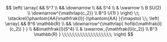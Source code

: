 $$  
  \left(
  \array{
    && S^7 
    \\
    && \downarrow
    \\
    && S^4
    \\
    & \swarrow
    \\
    B SU(2)
    \\
    \downarrow^{\mathrlap{c_2}}
    \\
    B^3 U(1)
  }
  \right)
    \;\;
    \stackrel{\phantom{AA}\mathfrak{l}(-)\phantom{AA} }{\mapsto}
    \;\;
  \left(
  \array{
    && B^6 \mathbb{R}
    \\
    && \downarrow^{\mathrlap{ hofib(\mathfrak{l}(c_2)) } }
    \\
    &&\mathfrak{l}(S^4)
    \\
    & \swarrow_{\mathfrak{l}(c_2)}
    \\
    B^3 \mathbb{R}
  }
  \;\;\;\;\;\;\;\;\;\;\;\;\;\;\;\;\;\;\;
  \right)
$$ 
